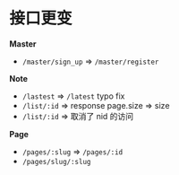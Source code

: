 # 接口更变

**Master**

- `/master/sign_up` => `/master/register`

**Note**

- `/lastest` => `/latest` typo fix
- `/list/:id` => response page.size => size
- `/list/:id` => 取消了 nid 的访问 

**Page**

- `/pages/:slug` => `/pages/:id`
- `/pages/slug/:slug`
